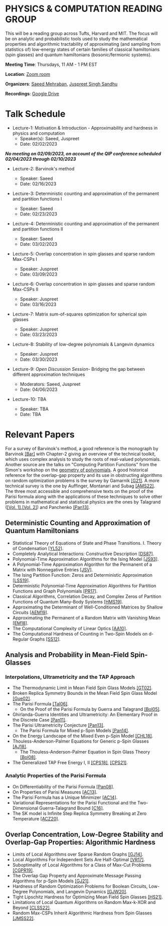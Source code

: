 # PHYSICS & COMPUTATION READING GROUP

This will be a reading group across Tufts, Harvard and MIT. The focus will be on analytic and probabilistic tools used to study the mathematical properties and algorithmic tractability of approximating (and sampling from statistics of) low-energy states of certain families of classical hamiltonians (spin glasses) and quantum hamiltonians (bosonic/fermionic systems).

**Meeting Time**: Thursdays, 11 AM - 1 PM EST

**Location**: [Zoom room](https://harvard.zoom.us/j/2185567693?pwd=TzBGeHZIRWJRWXp3OVdOdzF6Qk1uZz09)

**Organizers**: [Saeed Mehraban](https://sites.google.com/view/saeedmehraban/about), [Juspreet Singh Sandhu](https://juspreetsandhu.me)

**Recordings**: [Google Drive](https://drive.google.com/drive/u/0/folders/1ENZ-tJdyZfcmIVGh8TZVZ_6xsW5ecYuC)

# Talk Schedule

- Lecture-1: Motivation & Introduction - Approximability and hardness in physics and computation
  - Speaker(s): Saeed, Juspreet
  - Date: 02/02/2023

**_No meeting on 02/09/2023, on account of the QIP conference scheduled 02/04/2023 through 02/10/2023_**

- Lecture-2: Barvinok's method
  - Speaker: Saeed
  - Date: 02/16/2023

- Lecture-3: Deterministic counting and approximation of the permanent and partition functions I 
  - Speaker: Saeed
  - Date: 02/23/2023

- Lecture-4: Deterministic counting and approximation of the permanent and partition functions II
  - Speaker: Saeed
  - Date: 03/02/2023

- Lecture-5: Overlap concentration in spin glasses and sparse random Max-CSPs I 
  - Speaker: Juspreet
  - Date: 03/09/2023

- Lecture-6: Overlap concentration in spin glasses and sparse random Max-CSPs II
  - Speaker: Juspreet
  - Date: 03/16/2023

- Lecture-7: Matrix sum-of-squares optimization for spherical spin glasses
  - Speaker: Juspreet
  - Date: 03/23/2023

- Lecture-8: Stability of low-degree polynomials & Langevin dynamics
  - Speaker: Juspreet
  - Date: 03/30/2023

- Lecture-9: _Open Discussion Session_- Bridging the gap between different approximation techniques
  - Moderators: Saeed, Juspreet
  - Date: 04/06/2023

- Lecture-10: TBA
  - Speaker: TBA
  - Date: TBA


# Relevant Papers
For a survey of Barvinok's method, a good reference is the monograph by Barvinok [[Bar]](https://link.springer.com/book/10.1007/978-3-319-51829-9) with Chapter-2 giving an overview of the technical toolkit, which uses complex analysis to study the roots of real-valued polynomials. Another source are the talks on "Computing Partition Functions" from the Simon's workshop on the [geometry of polynomials](https://www.youtube.com/watch?v=TUjCLXPqW2Y&list=PLgKuh-lKre13XzHXH_rnq0ptd3ahU5TfB). A good historical reference for the overlap-gap property and its use in obstructing algorithms on random optimization problems is the survey by Gamarnik [[G21]](https://arxiv.org/pdf/2109.14409.pdf). A more technical survey is the one by Auffinger, Montanari and Subag [[AMS22]](https://arxiv.org/pdf/2206.10217.pdf). The three most accessible and comprehensive texts on the proof of the Parisi formula along with the applications of these techniques to solve other problems in mathematical and statistical physics are the ones by Talagrand ([[Vol. 1]](https://link.springer.com/book/10.1007/978-3-642-15202-3),[[Vol. 2]](https://link.springer.com/book/10.1007/978-3-642-22253-5)) and Panchenko [[Pan13]](https://link.springer.com/book/10.1007/978-1-4614-6289-7).

## Deterministic Counting and Approximation of Quantum Hamiltonians
- Statistical Theory of Equations of State and Phase Transitions. I. Theory of Condensation [[YL52]](https://journals.aps.org/pr/abstract/10.1103/PhysRev.87.404).
- Completely Analytical Interactions: Constructive Description [[DS87]](https://link.springer.com/article/10.1007/BF01011153).
- Polynomial-Time Approximation Algorithms for the Ising Model [[JS93]](https://www.math.cmu.edu/~af1p/Teaching/MCC17/Papers/JSIsing.pdf).
- A Polynomial-Time Approximation Algorithm for the Permanent of a Matrix with Nonnegative Entries [[JSV]](https://faculty.cc.gatech.edu/~vigoda/Permanent.pdf).
- The Ising Partition Function: Zeros and Deterministic Approximation [[LSS19]](https://link.springer.com/article/10.1007/s10955-018-2199-2).
- Deterministic Polynomial-Time Approximation Algorithms for Partition Functions and Graph Polynomials [[PR17]](https://arxiv.org/pdf/1607.01167.pdf).
- Classical Algorithms, Correlation Decay, and Complex Zeros of Partition Functions of Quantum Many-Body Systems [[HMS19]](https://arxiv.org/pdf/1910.09071.pdf). 
- Approximating the Determinant of Well-Conditioned Matrices by Shallow Circuits [[AEM19]](https://arxiv.org/pdf/1912.03824.pdf).
- Approximating the Permanent of a Random Matrix with Vanishing Mean [[EM18]](https://arxiv.org/pdf/1711.09457.pdf).
- The Computational Complexity of Linear Optics [[AA10]](https://arxiv.org/pdf/1011.3245.pdf).
- The Computational Hardness of Counting in Two-Spin Models on d-Regular Graphs [[SS12]](https://arxiv.org/pdf/1203.2602.pdf).

## Analysis and Probability in Mean-Field Spin-Glasses
### Interpolations, Ultrametricity and the TAP Approach
- The Thermodynamic Limit in Mean Field Spin Glass Models [[GT02]](https://arxiv.org/pdf/cond-mat/0204280.pdf).
- Broken Replica Symmetry Bounds in the Mean Field Spin Glass Model [[Gue02]](https://arxiv.org/pdf/cond-mat/0205123.pdf).
- The Parisi Formula [[Tal06]](https://annals.math.princeton.edu/wp-content/uploads/annals-v163-n1-p04.pdf).
  - On the Proof of the Parisi Formula by Guerra and Talagrand [[Bol05]](http://www.numdam.org/item/SB_2004-2005__47__349_0.pdf).
- Ghirlanda-Guerra Identities and Ultrametricity: An Elementary Proof in the Discrete Case [[Pan11]](https://arxiv.org/pdf/1106.3984.pdf).
- The Parisi Ultrametricity Conjecture [[Pan13]](https://arxiv.org/pdf/1112.1003.pdf).
  - The Parisi Formula for Mixed p-Spin Models [[Pan14]](https://arxiv.org/pdf/1112.4409.pdf).
- On the Energy Landscape of the Mixed Even p-Spin Model [[CHL18]](https://arxiv.org/pdf/1609.04368.pdf).
- Thouless-Anderson-Palmer Equations for Generic p-Spin Glasses [[AJ18]](https://arxiv.org/pdf/1612.06359.pdf).
  - The Thouless-Anderson-Palmer Equation in Spin Glass Theory [[Bol08]](https://anr-malin.sciencesconf.org/data/pages/Aussois_2.pdf).
- The Generalized TAP Free Energy I, II [[CPS18]](https://arxiv.org/pdf/1812.05066.pdf), [[CPS21]](https://arxiv.org/pdf/1903.01030.pdf).

### Analytic Properties of the Parisi Formula
- On Differentiability of the Parisi Formula [[Pan08]](https://arxiv.org/pdf/0709.1514.pdf).
- On Properties of Parisi Measures [[AC13]](https://arxiv.org/pdf/1303.3573.pdf).
- The Parisi Formula has a Unique Minimizer [[AC14]](https://arxiv.org/pdf/1402.5132.pdf).
- Variational Representations for the Parisi Functional and the Two-Dimensional Guerra-Talagrand Bound [[C16]](https://arxiv.org/pdf/1501.06635.pdf).
- The SK model is Infinite Step Replica Symmetry Breaking at Zero Temperature [[ACZ20]](https://arxiv.org/pdf/1703.06872.pdf).

## Overlap Concentration, Low-Degree Stability and Overlap-Gap Properties: Algorithmic Hardness
- Limits of Local Algorithms over Sparse Random Graphs [[GJ14]](https://arxiv.org/pdf/1304.1831.pdf).
- Local Algorithms For Independent Sets Are Half-Optimal [[VR17]](https://arxiv.org/pdf/1402.0485.pdf).
- Suboptimality of Local Algorithms for a Class of Max-Cut Problems [[CGPR19]](https://arxiv.org/pdf/1707.05386.pdf).
- The Overlap Gap Property and Approximate Message Passing Algorithms for p-Spin Models [[GJ21]](https://projecteuclid.org/journals/annals-of-probability/volume-49/issue-1/The-overlap-gap-property-and-approximate-message-passing-algorithms-for/10.1214/20-AOP1448.short).
- Hardness of Random Optimization Problems for Boolean Circuits, Low-Degree Polynomials, and Langevin Dynamics [[GJW20]](https://arxiv.org/pdf/2004.12063.pdf).
- Tight Lipschitz Hardness for Optimizing Mean Field Spin Glasses [[HS21]](https://arxiv.org/pdf/2110.07847.pdf).
- Limitations of Local Quantum Algorithms on Random Max-k-XOR and Beyond [[CLSS22]](https://arxiv.org/pdf/2108.06049.pdf).
- Random Max-CSPs Inherit Algorithmic Hardness from Spin Glasses [[JMSS22]](https://arxiv.org/pdf/2210.03006.pdf).
